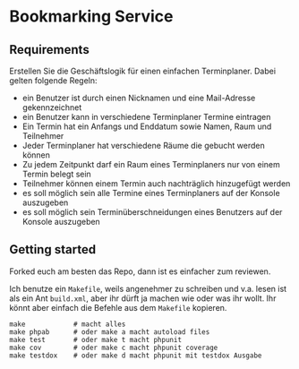 # Bookmarking Service

## Requirements

Erstellen Sie die Geschäftslogik für einen einfachen Terminplaner. Dabei gelten folgende Regeln:

 - ein Benutzer ist durch einen Nicknamen und eine Mail-Adresse gekennzeichnet
 - ein Benutzer kann in verschiedene Terminplaner Termine eintragen
 - Ein Termin hat ein Anfangs und Enddatum sowie Namen, Raum und Teilnehmer
 - Jeder Terminplaner hat verschiedene Räume die gebucht werden können
 - Zu jedem Zeitpunkt darf ein Raum eines Terminplaners nur von einem Termin belegt sein
 - Teilnehmer können einem Termin auch nachträglich hinzugefügt werden
 - es soll möglich sein alle Termine eines Terminplaners auf der Konsole auszugeben
 - es soll möglich sein Terminüberschneidungen eines Benutzers auf der Konsole auszugeben

## Getting started

Forked euch am besten das Repo, dann ist es einfacher zum reviewen.

Ich benutze ein `Makefile`, weils angenehmer zu schreiben und v.a. lesen ist als ein Ant `build.xml`, aber ihr dürft ja machen wie oder was ihr wollt. Ihr könnt aber einfach die Befehle aus dem `Makefile` kopieren.

```
make 			# macht alles
make phpab		# oder make a macht autoload files
make test		# oder make t macht phpunit
make cov    	# oder make c macht phpunit coverage
make testdox	# oder make d macht phpunit mit testdox Ausgabe 
```

